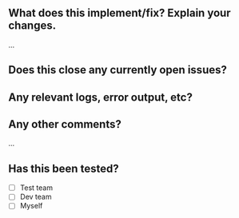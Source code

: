 What does this implement/fix? Explain your changes.
---------------------------------------------------
…


Does this close any currently open issues?
------------------------------------------
<!-- AB#123 -->
<!-- #123 -->


Any relevant logs, error output, etc?
-------------------------------------
<!-- If it’s long, please paste to https://gist.github.com/ and insert the link here. -->

Any other comments?
-------------------
…

Has this been tested?
---------------------------
- [ ] Test team
- [ ] Dev team
- [ ] Myself
